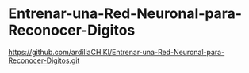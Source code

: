 # Entrenar-una-Red-Neuronal-para-Reconocer-Digitos
https://github.com/ardillaCHIKI/Entrenar-una-Red-Neuronal-para-Reconocer-Digitos.git